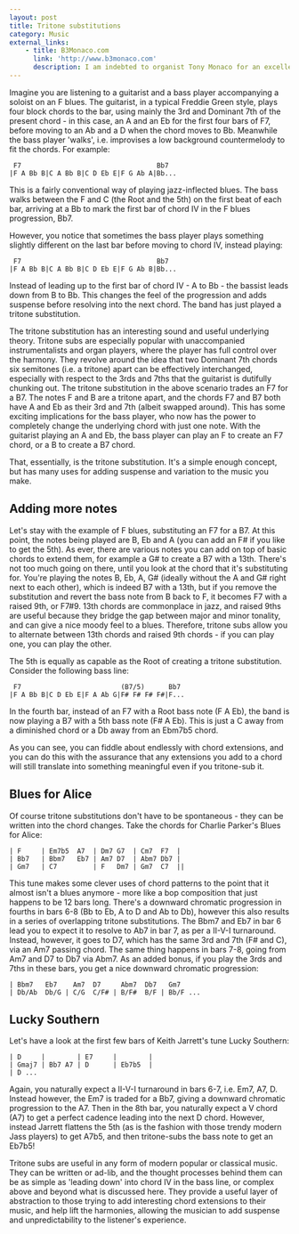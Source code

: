 ```yaml
---
layout: post
title: Tritone substitutions
category: Music
external_links:
    - title: B3Monaco.com
      link: 'http://www.b3monaco.com'
      description: I am indebted to organist Tony Monaco for an excellent article he wrote for the December 2012 issue of Downbeat magazine, which I used as a starting point for this post.
---
```


Imagine you are listening to a guitarist and a bass player accompanying a soloist on an F blues. The guitarist, in a typical Freddie Green style, plays four block chords to the bar, using mainly the 3rd and Dominant 7th of the present chord - in this case, an A and an Eb for the first four bars of F7, before moving to an Ab and a D when the chord moves to Bb. Meanwhile the bass player 'walks', i.e. improvises a low background countermelody to fit the chords. For example:

     F7                                  Bb7
    |F A Bb B|C A Bb B|C D Eb E|F G Ab A|Bb...

This is a fairly conventional way of playing jazz-inflected blues. The bass walks between the F and C (the Root and the 5th) on the first beat of each bar, arriving at a Bb to mark the first bar of chord IV in the F blues progression, Bb7.

However, you notice that sometimes the bass player plays something slightly different on the last bar before moving to chord IV, instead playing:

     F7                                  Bb7
    |F A Bb B|C A Bb B|C D Eb E|F G Ab B|Bb...

Instead of leading up to the first bar of chord IV - A to Bb - the bassist leads down from B to Bb. This changes the feel of the progression and adds suspense before resolving into the next chord. The band has just played a tritone substitution.

The tritone substitution has an interesting sound and useful underlying theory. Tritone subs are especially popular with unaccompanied instrumentalists and organ players, where the player has full control over the harmony. They revolve around the idea that two Dominant 7th chords six semitones (i.e. a tritone) apart can be effectively interchanged, especially with respect to the 3rds and 7ths that the guitarist is dutifully chunking out. The tritone substitution in the above scenario trades an F7 for a B7. The notes F and B are a tritone apart, and the chords F7 and B7 both have A and Eb as their 3rd and 7th (albeit swapped around). This has some exciting implications for the bass player, who now has the power to completely change the underlying chord with just one note. With the guitarist playing an A and Eb, the bass player can play an F to create an F7 chord, or a B to create a B7 chord.

That, essentially, is the tritone substitution. It's a simple enough concept, but has many uses for adding suspense and variation to the music you make.

## Adding more notes
Let's stay with the example of F blues, substituting an F7 for a B7. At this point, the notes being played are B, Eb and A (you can add an F# if you like to get the 5th). As ever, there are various notes you can add on top of basic chords to extend them, for example a G# to create a B7 with a 13th. There's not too much going on there, until you look at the chord that it's substituting for. You're playing the notes B, Eb, A, G# (ideally without the A and G# right next to each other), which is indeed B7 with a 13th, but if you remove the substitution and revert the bass note from B back to F, it becomes F7 with a raised 9th, or F7#9. 13th chords are commonplace in jazz, and raised 9ths are useful because they bridge the gap between major and minor tonality, and can give a nice moody feel to a blues. Therefore, tritone subs allow you to alternate between 13th chords and raised 9th chords - if you can play one, you can play the other.

The 5th is equally as capable as the Root of creating a tritone substitution. Consider the following bass line:

     F7                         (B7/5)      Bb7
    |F A Bb B|C D Eb E|F A Ab G|F# F# F# F#|F...

In the fourth bar, instead of an F7 with a Root bass note (F A Eb), the band is now playing a B7 with a 5th bass note (F# A Eb). This is just a C away from a diminished chord or a Db away from an Ebm7b5 chord.

As you can see, you can fiddle about endlessly with chord extensions, and you can do this with the assurance that any extensions you add to a chord will still translate into something meaningful even if you tritone-sub it.

## Blues for Alice
Of course tritone substitutions don't have to be spontaneous - they can be written into the chord changes. Take the chords for Charlie Parker's Blues for Alice:

    | F     | Em7b5  A7  | Dm7 G7  | Cm7  F7  |
    | Bb7   | Bbm7   Eb7 | Am7 D7  | Abm7 Db7 |
    | Gm7   | C7         | F   Dm7 | Gm7  C7  ||

This tune makes some clever uses of chord patterns to the point that it almost isn't a blues anymore - more like a bop composition that just happens to be 12 bars long. There's a downward chromatic progression in fourths in bars 6-8 (Bb to Eb, A to D and Ab to Db), however this also results in a series of overlapping tritone substitutions. The Bbm7 and Eb7 in bar 6 lead you to expect it to resolve to Ab7 in bar 7, as per a II-V-I turnaround. Instead, however, it goes to D7, which has the same 3rd and 7th (F# and C), via an Am7 passing chord. The same thing happens in bars 7-8, going from Am7 and D7 to Db7 via Abm7. As an added bonus, if you play the 3rds and 7ths in these bars, you get a nice downward chromatic progression:

    | Bbm7   Eb7    Am7  D7     Abm7  Db7   Gm7
    | Db/Ab  Db/G | C/G  C/F# | B/F#  B/F | Bb/F ...

## Lucky Southern
Let's have a look at the first few bars of Keith Jarrett's tune Lucky Southern:

    | D     |        | E7     |        |
    | Gmaj7 | Bb7 A7 | D      | Eb7b5  |
    | D ...

Again, you naturally expect a II-V-I turnaround in bars 6-7, i.e. Em7, A7, D. Instead however, the Em7 is traded for a Bb7, giving a downward chromatic progression to the A7. Then in the 8th bar, you naturally expect a V chord (A7) to get a perfect cadence leading into the next D chord. However, instead Jarrett flattens the 5th (as is the fashion with those trendy modern Jass players) to get A7b5, and then tritone-subs the bass note to get an Eb7b5!

Tritone subs are useful in any form of modern popular or classical music. They can be written or ad-lib, and the thought processes behind them can be as simple as 'leading down' into chord IV in the bass line, or complex above and beyond what is discussed here. They provide a useful layer of abstraction to those trying to add interesting chord extensions to their music, and help lift the harmonies, allowing the musician to add suspense and unpredictability to the listener's experience.
